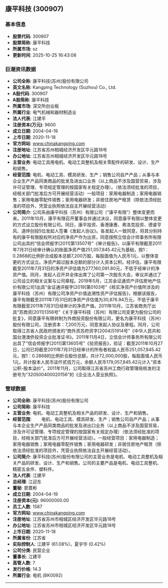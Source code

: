 ## 康平科技 (300907)

### 基本信息

- **股票代码**: 300907
- **股票简称**: 康平科技
- **所属市场**: sz
- **更新时间**: 2025-10-25 16:43:08

### 巨潮资讯数据

- **公司全称**: 康平科技(苏州)股份有限公司
- **英文名称**: Kangping Technology (Suzhou) Co., Ltd.
- **A股代码**: 300907
- **A股简称**: 康平科技
- **所属市场**: 深交所创业板
- **所属行业**: 电气机械和器材制造业
- **法人代表**: 江建平
- **注册资本(万元)**: 9600
- **成立日期**: 2004-04-19
- **上市日期**: 2020-11-18
- **官方网站**: www.chinakangping.com
- **注册地址**: 江苏省苏州相城经济开发区华元路18号
- **办公地址**: 江苏省苏州相城经济开发区华元路18号
- **主营业务**: 电动工具用电机、电动工具整机及相关零配件的研发、设计、生产和销售。
- **经营范围**: 电机、电动工具、模具研发、生产；销售公司自产产品；从事与本企业生产产品同类商品的批发及进出口业务（以上商品不涉及国营贸易，涉及许可证管理、专项规定管理的按国家有关规定办理）。（依法须经批准的项目，经相关部门批准后方可开展经营活动）一般项目：家用电器制造；家用电器销售；家用电器零配件销售；家用电器研发；非居住房地产租赁（除依法须经批准的项目外，凭营业执照依法自主开展经营活动）
- **公司简介**: 公司系由康平科技（苏州）有限公司（“康平有限”）整体变更而来。2011年10月，康平有限召开董事会并通过决议，同意康平有限以整体变更的方式设立股份有限公司。同日，康平投资、香港康惠、弗洛克投资、德睿亨风、道烨创投5位发起人签署《发起人协议》。各发起人一致同意，将其分别持有的康平有限股权所对应的净资产作为出资，同意按照立信会计师事务所有限公司出具的“信会师报字[2011]第13507号”《审计报告》，以康平有限截至2011年7月31日经审计确认的账面净资产值251,057,845.42元为基础，按1：0.2868的比例折合成股本总额7,200万股，每股面值为人民币1元，以整体变更的方式设立。净资产超过股本总额的部分计入资本公积。经评估，康平有限截至2011年7月31日的净资产评估值为277,160,091.80元，不低于经审计的净资产值。同月，发起人召开并全体出席了公司第一次股东大会，审议并通过了公司设立的相关议案与公司章程。2019年5月，江苏金证通资产评估房地产估价有限公司1出具“金证通评报字[2019]第0103号”《核实净资产价值所涉及的康平科技（苏州）有限公司净资产价值追溯性资产评估报告》，根据该报告，康平有限截至2011年7月31日的净资产评估值为30,876.94万元，不低于康平有限截至2011年7月31日经审计的净资产值。2011年10月，江苏省商务厅出具“苏商资[2011]1356号”《关于康平科技（苏州）有限公司变更为股份公司的批复》，同意康平有限转制为外商投资股份有限公司，更名为康平科技（苏州）股份有限公司，注册资本：7,200万元，同意发起人协议及章程。同月，公司取得江苏省人民政府颁发的“商外资苏府资字[2004]51914号”《中华人民共和国台港澳侨投资企业批准证书》。2011年11月4日，立信会计师事务所有限公司出具了“信会师报字[2011]第13605号”《验资报告》，验证：截至2011年10月27日，公司已将截至2011年7月31日经审计的所有者权益人民币251,057,845.42元，按1：0.2868的比例折合股份总额，共计72,000,000股，每股面值人民币1元，共计股本人民币柒仟贰佰万元，余额人民币179,057,845.42元计入“资本公积-股本溢价”。2011年11月，公司取得江苏省苏州工商行政管理局核发的注册号为“320500400020156”的《企业法人营业执照》。

### 雪球数据

- **公司全称**: 康平科技(苏州)股份有限公司
- **公司简称**: 康平科技
- **主营业务**: 电机、电动工具整机及相关产品的研发、设计、生产和销售。
- **经营范围**: 　　电机、电动工具、模具研发、生产；销售公司自产产品；从事与本企业生产产品同类商品的批发及进出口业务（以上商品不涉及国营贸易，涉及许可证管理、专项规定管理的按国家有关规定办理）（依法须经批准的项目，经相关部门批准后方可开展经营活动）。一般经营项目：家用电器制造；家用电器销售；家用电器零配件销售；家用电器研发；非居住房地产租赁（除依法须经批准的项目外，凭营业执照依法自主开展经营活动）。
- **公司简介**: 康平科技(苏州)股份有限公司的主营业务是电机、电动工具整机及相关产品的研发、设计、生产和销售。公司的主要产品是电机、电动工具整机、精密五金件、塑料件。
- **法人代表**: 江建平
- **总经理**: 江迎东
- **董秘**: 窦蔷彬
- **成立日期**: 2004-04-19
- **注册资本(元)**: 96000000.00
- **员工人数**: 1587
- **官方网站**: www.chinakangping.com
- **注册地址**: 江苏省苏州市相城区经济开发区华元路18号
- **办公地址**: 江苏省苏州市相城区经济开发区华元路18号
- **上市日期**: 2020-11-18
- **所属省份**: 江苏省
- **实际控制人**: 江建平 (61.08%)，夏宇华 (0.42%)
- **公司分类**: 民营企业
- **董事长**: 江建平
- **高管人数**: 7
- **发行价格**: 14.3
- **所属行业**: 电机 (BK0092)

---